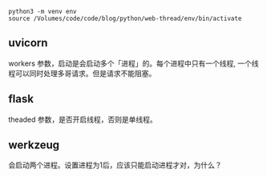```
python3 -m venv env
source /Volumes/code/code/blog/python/web-thread/env/bin/activate
```

## uvicorn
workers 参数，启动是会启动多个「进程」的。每个进程中只有一个线程, 一个线程可以同时处理多哥请求。但是请求不能阻塞。

## flask
theaded 参数，是否开启线程，否则是单线程。

## werkzeug 
会启动两个进程。设置进程为1后，应该只能启动进程才对，为什么？

